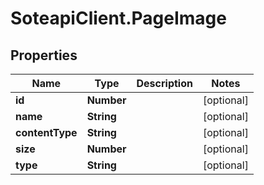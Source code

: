 # SoteapiClient.PageImage

## Properties
Name | Type | Description | Notes
------------ | ------------- | ------------- | -------------
**id** | **Number** |  | [optional] 
**name** | **String** |  | [optional] 
**contentType** | **String** |  | [optional] 
**size** | **Number** |  | [optional] 
**type** | **String** |  | [optional] 



